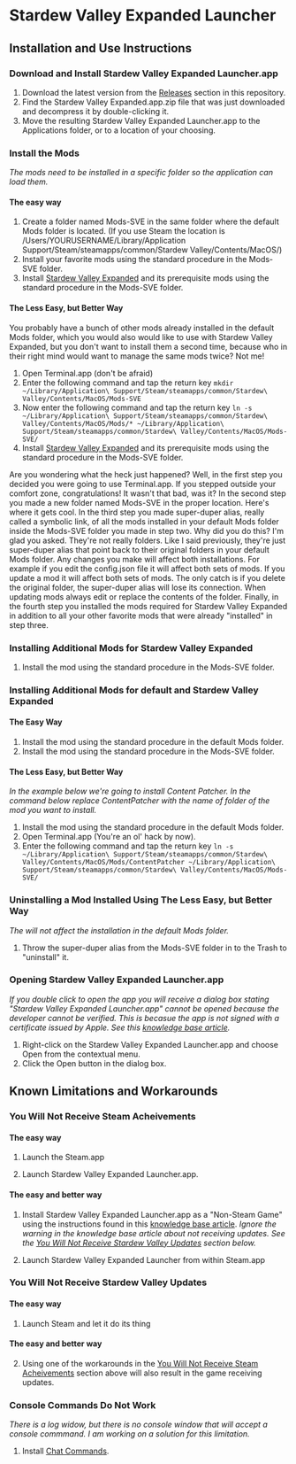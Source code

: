 # Stardew Valley Expanded Launcher

## Installation and Use Instructions

### Download and Install Stardew Valley Expanded Launcher.app

1. Download the latest version from the [Releases](https://github.com/fahlman/SVELauncher/releases) section in this repository.
2. Find the Stardew Valley Expanded.app.zip file that was just downloaded and decompress it by double-clicking it.
3. Move the resulting Stardew Valley Expanded Launcher.app to the Applications folder, or to a location of your choosing.

### Install the Mods

*The mods need to be installed in a specific folder so the application can load them.*

#### The easy way

1. Create a folder named Mods-SVE in the same folder where the default Mods folder is located.
(If you use Steam the location is /Users/YOURUSERNAME/Library/Application Support/Steam/steamapps/common/Stardew Valley/Contents/MacOS/)
2. Install your favorite mods using the standard procedure in the Mods-SVE folder.
3. Install [Stardew Valley Expanded](https://www.nexusmods.com/stardewvalley/mods/3753) and its prerequisite mods using the standard procedure in the Mods-SVE folder.

#### The Less Easy, but Better Way

You probably have a bunch of other mods already installed in the default Mods folder, which you would also would like to use with Stardew Valley Expanded, but you don't want to install them a second time, because who in their right mind would want to manage the same mods twice? Not me!

1. Open Terminal.app (don't be afraid)
2. Enter the following command and tap the return key
`mkdir ~/Library/Application\ Support/Steam/steamapps/common/Stardew\ Valley/Contents/MacOS/Mods-SVE`
3. Now enter the following command and tap the return key
`ln -s ~/Library/Application\ Support/Steam/steamapps/common/Stardew\ Valley/Contents/MacOS/Mods/* ~/Library/Application\ Support/Steam/steamapps/common/Stardew\ Valley/Contents/MacOS/Mods-SVE/`
4. Install [Stardew Valley Expanded](https://www.nexusmods.com/stardewvalley/mods/3753) and its prerequisite mods using the standard procedure in the Mods-SVE folder.

Are you wondering what the heck just happened? Well, in the first step you decided you were going to use Terminal.app. If you stepped outside your comfort zone, congratulations! It wasn't that bad, was it? In the second step you made a new folder named Mods-SVE in the proper location. Here's where it gets cool. In the third step you made super-duper alias, really called a symbolic link, of all the mods installed in your default Mods folder inside the Mods-SVE folder you made in step two. Why did you do this? I'm glad you asked. They're not really folders. Like I said previously, they're just super-duper alias that point back to their original folders in your default Mods folder. Any changes you make will affect both installations. For example if you edit the config.json file it will affect both sets of mods. If you update a mod it will affect both sets of mods. The only catch is if you delete the original folder, the super-duper alias will lose its connection. When updating mods always edit or replace the contents of the folder. Finally, in the fourth step you installed the mods required for Stardew Valley Expanded in addition to all your other favorite mods that were already "installed" in step three.

### Installing Additional Mods for Stardew Valley Expanded

1. Install the mod using the standard procedure in the Mods-SVE folder.

### Installing Additional Mods for default and Stardew Valley Expanded

#### The Easy Way

1. Install the mod using the standard procedure in the default Mods folder.
2. Install the mod using the standard procedure in the Mods-SVE folder.

#### The Less Easy, but Better Way

*In the example below we're going to install Content Patcher. In the command below replace ContentPatcher with the name of folder of the mod you want to install.*

1. Install the mod using the standard procedure in the default Mods folder.
2. Open Terminal.app (You're an ol' hack by now).
3. Enter the following command and tap the return key
`ln -s ~/Library/Application\ Support/Steam/steamapps/common/Stardew\ Valley/Contents/MacOS/Mods/ContentPatcher ~/Library/Application\ Support/Steam/steamapps/common/Stardew\ Valley/Contents/MacOS/Mods-SVE/`

### Uninstalling a Mod Installed Using The Less Easy, but Better Way

*The will not affect the installation in the default Mods folder.*

1. Throw the super-duper alias from the Mods-SVE folder in to the Trash to "uninstall" it.

### Opening Stardew Valley Expanded Launcher.app

*If you double click to open the app you will receive a dialog box stating "Stardew Valley Expanded Launcher.app" cannot be opened because the developer cannot be verified. This is becasue the app is not signed with a certificate issued by Apple. See this [knowledge base article](https://support.apple.com/guide/mac-help/open-a-mac-app-from-an-unidentified-developer-mh40616/mac).*

1. Right-click on the Stardew Valley Expanded Launcher.app and choose Open from the contextual menu.
2. Click the Open button in the dialog box.

## Known Limitations and Workarounds

### You Will Not Receive Steam Acheivements

#### The easy way

1. Launch the Steam.app

2. Launch Stardew Valley Expanded Launcher.app.

#### The easy and better way

1. Install Stardew Valley Expanded Launcher.app as a "Non-Steam Game" using the instructions found in this [knowledge base article](https://support.steampowered.com/kb_article.php?ref=2219-YDJV-5557). *Ignore the warning in the knowledge base article about not receiving updates. See the [You Will Not Receive Stardew Valley Updates](https://github.com/fahlman/SVELauncher/blob/master/README.md#you-will-not-receive-stardew-valley-updates) section below.*

2. Launch Stardew Valley Expanded Launcher from within Steam.app

### You Will Not Receive Stardew Valley Updates

#### The easy way

1. Launch Steam and let it do its thing

#### The easy and better way

2. Using one of the workarounds in the [You Will Not Receive Steam Acheivements](https://github.com/fahlman/SVELauncher/blob/master/README.md#you-will-not-receive-steam-acheivements) section above will also result in the game receiving updates.

### Console Commands Do Not Work

*There is a log widow, but there is no console window that will accept a console commmand. I am working on a solution for this limitation.*

1. Install [Chat Commands](https://www.nexusmods.com/stardewvalley/mods/2092).
